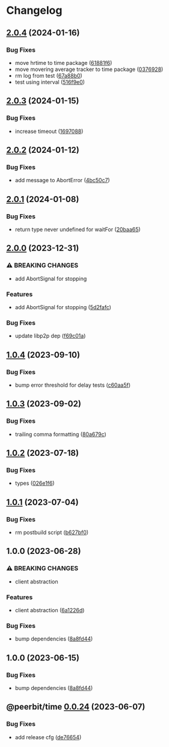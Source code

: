 # Changelog

## [2.0.4](https://github.com/dao-xyz/peerbit/compare/time-v2.0.3...time-v2.0.4) (2024-01-16)


### Bug Fixes

* move hrtime to time package ([61881f6](https://github.com/dao-xyz/peerbit/commit/61881f6fc847d5f55292abc5c54a110b0ff98eb6))
* move movering average tracker to time package ([0376928](https://github.com/dao-xyz/peerbit/commit/0376928b6929e97366e993ca3e927348d804ae32))
* rm log from test ([67a88b0](https://github.com/dao-xyz/peerbit/commit/67a88b0dbc62a35f55113939764d6fb14376e691))
* test using interval ([516f9e0](https://github.com/dao-xyz/peerbit/commit/516f9e00434037e39dcf4b53765b1350eda8b04e))

## [2.0.3](https://github.com/dao-xyz/peerbit/compare/time-v2.0.2...time-v2.0.3) (2024-01-15)


### Bug Fixes

* increase timeout ([1697088](https://github.com/dao-xyz/peerbit/commit/1697088c28e6b8d0b163810643e8e0b838856a58))

## [2.0.2](https://github.com/dao-xyz/peerbit/compare/time-v2.0.1...time-v2.0.2) (2024-01-12)


### Bug Fixes

* add message to AbortError ([4bc50c7](https://github.com/dao-xyz/peerbit/commit/4bc50c76d4a496d674b47266f020b0a526819097))

## [2.0.1](https://github.com/dao-xyz/peerbit/compare/time-v2.0.0...time-v2.0.1) (2024-01-08)


### Bug Fixes

* return type never undefined for waitFor ([20baa65](https://github.com/dao-xyz/peerbit/commit/20baa650028ebf8a435d251ac10e77667bf64d5c))

## [2.0.0](https://github.com/dao-xyz/peerbit/compare/time-v1.0.4...time-v2.0.0) (2023-12-31)


### ⚠ BREAKING CHANGES

* add AbortSignal for stopping

### Features

* add AbortSignal for stopping ([5d2fafc](https://github.com/dao-xyz/peerbit/commit/5d2fafc8ef39af5bfc44a8811072ba7feedc6f63))


### Bug Fixes

* update libp2p dep ([f69c01a](https://github.com/dao-xyz/peerbit/commit/f69c01aeae10c6712eed0154fc3094c0af0108c2))

## [1.0.4](https://github.com/dao-xyz/peerbit/compare/time-v1.0.3...time-v1.0.4) (2023-09-10)


### Bug Fixes

* bump error threshold for delay tests ([c60aa5f](https://github.com/dao-xyz/peerbit/commit/c60aa5fbc9032864851086cc54b5a47c2e8a10af))

## [1.0.3](https://github.com/dao-xyz/peerbit/compare/time-v1.0.2...time-v1.0.3) (2023-09-02)


### Bug Fixes

* trailing comma formatting ([80a679c](https://github.com/dao-xyz/peerbit/commit/80a679c0dc0e7c8ac01538cb11458299fdb334d5))

## [1.0.2](https://github.com/dao-xyz/peerbit/compare/time-v1.0.1...time-v1.0.2) (2023-07-18)


### Bug Fixes

* types ([026e1f6](https://github.com/dao-xyz/peerbit/commit/026e1f6388cc60f8ced7a8e29e13872244a8f54e))

## [1.0.1](https://github.com/dao-xyz/peerbit/compare/time-v1.0.0...time-v1.0.1) (2023-07-04)


### Bug Fixes

* rm postbuild script ([b627bf0](https://github.com/dao-xyz/peerbit/commit/b627bf0dcdb99d24ac8c9055586e72ea2d174fcc))

## 1.0.0 (2023-06-28)


### ⚠ BREAKING CHANGES

* client abstraction

### Features

* client abstraction ([6a1226d](https://github.com/dao-xyz/peerbit/commit/6a1226d4f8fc6deb167bff86cf7bdd6227c01a6b))


### Bug Fixes

* bump dependencies ([8a8fd44](https://github.com/dao-xyz/peerbit/commit/8a8fd440149a966337382db77afe1071141e5c74))

## 1.0.0 (2023-06-15)


### Bug Fixes

* bump dependencies ([8a8fd44](https://github.com/dao-xyz/peerbit/commit/8a8fd440149a966337382db77afe1071141e5c74))

## @peerbit/time [0.0.24](https://github.com/dao-xyz/peerbit/compare/@peerbit/time@0.0.23...@peerbit/time@0.0.24) (2023-06-07)


### Bug Fixes

* add release cfg ([de76654](https://github.com/dao-xyz/peerbit/commit/de766548f8106804d319e8b51e9607f2a3f60726))
